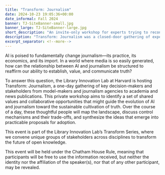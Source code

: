```yaml
---
title: "Transform: Journalism"
date: 2024-10-23 19:05:36+00:00
date_informal: Fall 2024
banner: TJ-SiteBanner-small.jpg
banner_large: TJ-SiteBanner-large.jpg
short_description: "An invite-only workshop for experts trying to reconcile the tensions between AI growth and journalism."
description: "Transform: Journalism was a closed-door gathering of experts from intersecting fields grappling with the interaction of generative AI and journalism."
excerpt_separator: <!--more-->
---
```


AI is poised to fundamentally change journalism—its practice, its economics, and its import. In a world where media is so easily generated, how can the relationship between AI and journalism be structured to reaffirm our ability to establish, value, and communicate truth?

To answer this question, the Library Innovation Lab at Harvard is hosting Transform: Journalism, a one-day gathering of key decision-makers and stakeholders from model-makers and journalism agencies to academia and news publications. This private workshop aims to identify a set of shared values and collaborative opportunities that might guide the evolution of AI and journalism toward the sustainable cultivation of truth. <!--more--> Over the course of a day, these thoughtful people will map the landscape, discuss control mechanisms and their trade-offs, and synthesize the ideas that emerge into practicable proposals for adoption.

This event is part of the Library Innovation Lab’s Transform Series, where we convene unique groups of stakeholders across disciplines to transform the future of open knowledge.

This event will be held under the Chatham House Rule, meaning that participants will be free to use the information received, but neither the identity nor the affiliation of the speaker(s), nor that of any other participant, may be revealed.
